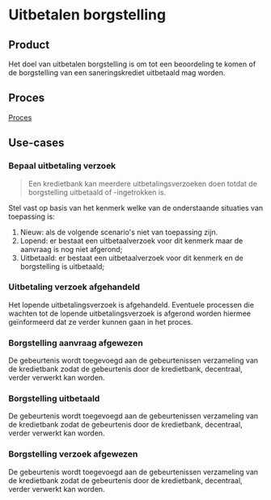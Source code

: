 # Uitbetalen borgstelling

## Product

Het doel van uitbetalen borgstelling is om tot een beoordeling te komen of de borgstelling van een saneringskrediet uitbetaald mag worden.

## Proces

[Proces](proces.bpmn)

## Use-cases

### Bepaal uitbetaling verzoek

> Een kredietbank kan meerdere uitbetalingsverzoeken doen totdat de borgstelling uitbetaald of -ingetrokken is.

Stel vast op basis van het kenmerk welke van de onderstaande situaties van toepassing is:

1. Nieuw: als de volgende scenario's niet van toepassing zijn.
2. Lopend: er bestaat een uitbetaalverzoek voor dit kenmerk maar de aanvraag is nog niet afgerond;
3. Uitbetaald: er bestaat een uitbetaalverzoek voor dit kenmerk en de borgstelling is uitbetaald;

### Uitbetaling verzoek afgehandeld

Het lopende uitbetalingsverzoek is afgehandeld. Eventuele processen die wachten tot de lopende uitbetalingsverzoek is afgerond worden hiermee geïnformeerd dat ze verder kunnen gaan in het proces.

### Borgstelling aanvraag afgewezen

De gebeurtenis wordt toegevoegd aan de gebeurtenissen verzameling van de kredietbank zodat de gebeurtenis door de kredietbank, decentraal, verder verwerkt kan worden. 

### Borgstelling uitbetaald

De gebeurtenis wordt toegevoegd aan de gebeurtenissen verzameling van de kredietbank zodat de gebeurtenis door de kredietbank, decentraal, verder verwerkt kan worden.

### Borgstelling verzoek afgewezen

De gebeurtenis wordt toegevoegd aan de gebeurtenissen verzameling van de kredietbank zodat de gebeurtenis door de kredietbank, decentraal, verder verwerkt kan worden.
